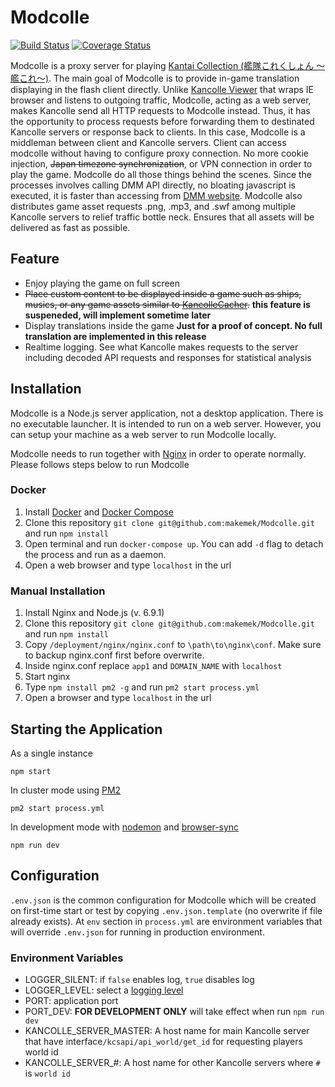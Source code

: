 # Modcolle

[![Build Status](https://travis-ci.org/makemek/Modcolle.svg?branch=dev)](https://travis-ci.org/makemek/Modcolle)
[![Coverage Status](https://coveralls.io/repos/github/makemek/Modcolle/badge.svg?branch=dev)](https://coveralls.io/github/makemek/Modcolle?branch=dev)

Modcolle is a proxy server for playing [Kantai Collection (艦隊これくしょん ～艦これ～)](http://www.dmm.com/netgame_s/kancolle/).
The main goal of Modcolle is to provide in-game translation displaying in the flash client directly.
Unlike [Kancolle Viewer](https://github.com/Grabacr07/KanColleViewer) that wraps IE browser and listens to outgoing traffic, Modcolle, acting as a web server, makes Kancolle send all HTTP requests to Modcolle instead.
Thus, it has the opportunity to process requests before forwarding them to destinated Kancolle servers or response back to clients.
In this case, Modcolle is a middleman between client and Kancolle servers.
Client can access modcolle without having to configure proxy connection.
No more cookie injection, ~~Japan timezone synchronization~~, or VPN connection in order to play the game.
Modcolle do all those things behind the scenes.
Since the processes involves calling DMM API directly, no bloating javascript is executed, it is faster than accessing from [DMM website](http://www.dmm.com).
Modcolle also distributes game asset requests .png, .mp3, and .swf among multiple Kancolle servers to relief traffic bottle neck.
Ensures that all assets will be delivered as fast as possible.

## Feature
* Enjoy playing the game on full screen
* ~~Place custom content to be displayed inside a game such as ships, musics, or any game assets similar to [KancolleCacher](https://github.com/df32/KanColleCacher).~~ **this feature is suspeneded, will implement sometime later**
* Display translations inside the game **Just for a proof of concept. No full translation are implemented in this release**
* Realtime logging. See what Kancolle makes requests to the server including decoded API requests and responses for statistical analysis

## Installation
Modcolle is a Node.js server application, not a desktop application.
There is no executable launcher.
It is intended to run on a web server.
However, you can setup your machine as a web server to run Modcolle locally.

Modcolle needs to run together with [Nginx](https://www.nginx.com/) in order to operate normally.
Please follows steps below to run Modcolle

### Docker

1. Install [Docker](https://docs.docker.com/engine/installation/) and [Docker Compose](https://docs.docker.com/compose/install/)
2. Clone this repository `git clone git@github.com:makemek/Modcolle.git` and run `npm install`
3. Open terminal and run `docker-compose up`. You can add `-d` flag to detach the process and run as a daemon.
4. Open a web browser and type `localhost` in the url

### Manual Installation

1. Install Nginx and Node.js (v. 6.9.1)
2. Clone this repository `git clone git@github.com:makemek/Modcolle.git` and run `npm install`
3. Copy `/deployment/nginx/nginx.conf` to `\path\to\nginx\conf`. Make sure to backup nginx.conf first before overwrite.
4. Inside nginx.conf replace `app1` and `DOMAIN_NAME` with `localhost`
5. Start nginx
6. Type `npm install pm2 -g` and run `pm2 start process.yml`
7. Open a browser and type `localhost` in the url

## Starting the Application

As a single instance
```
npm start
```

In cluster mode using [PM2](https://npmjs.org/packages/pm2)
```
pm2 start process.yml
```

In development mode with [nodemon](https://npmjs.org/packages/nodemon) and [browser-sync](https://npmjs.org/packages/browser-sync)
```
npm run dev
```

## Configuration
`.env.json` is the common configuration for Modcolle which will be created on first-time start or test by copying `.env.json.template` (no overwrite if file already exists).
At `env` section in `process.yml` are environment variables that will override `.env.json` for running in production environment.

### Environment Variables
- LOGGER_SILENT: if `false` enables log, `true` disables log
- LOGGER_LEVEL: select a [logging level](https://github.com/winstonjs/winston#logging-levels)
- PORT: application port
- PORT_DEV: **FOR DEVELOPMENT ONLY** will take effect when run `npm run dev`
- KANCOLLE_SERVER_MASTER: A host name for main Kancolle server that have interface`/kcsapi/api_world/get_id` for requesting players world id
- KANCOLLE_SERVER_#: A host name for other Kancolle servers where `#` is `world id`
